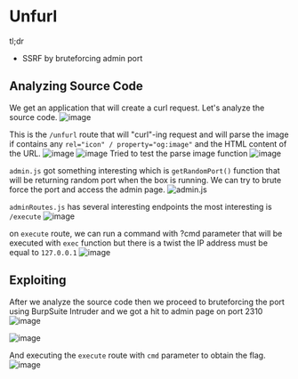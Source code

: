 # Unfurl
tl;dr

- SSRF by bruteforcing admin port

## Analyzing Source Code 

We get an application that will create a curl request. Let's analyze the source code.
![image](https://github.com/user-attachments/assets/2dd973c9-9d5c-48f3-9a73-083b5aa14287)

This is the `/unfurl` route that will "curl"-ing request and will parse the image if contains any `rel="icon" / property="og:image"` and the HTML content of the URL.
![image](https://github.com/user-attachments/assets/dd25a327-064b-4782-a3a0-ffbe0475f494)
![image](https://github.com/user-attachments/assets/07f0ac26-e997-45aa-b432-a8bffe8ccb60)
Tried to test the parse image function
![image](https://github.com/user-attachments/assets/65860695-9689-471e-b0fa-1991783531fa)

`admin.js` got something interesting which is `getRandomPort()` function that will be returning random port when the box is running.
We can try to brute force the port and access the admin page.
![admin.js](https://github.com/user-attachments/assets/1b8eccba-b3f1-4eb6-afea-2e09d507429d)

`adminRoutes.js` has several interesting endpoints the most interesting is `/execute`
![image](https://github.com/user-attachments/assets/aaed86f3-831c-48bf-a079-09dd10ef92f8)

on `execute` route, we can run a command with ?cmd parameter that will be executed with `exec` function but there is a twist the IP address must be equal to `127.0.0.1` 
![image](https://github.com/user-attachments/assets/22fd0167-7ada-4eeb-a3a6-a9f0e0efed34)

## Exploiting

After we analyze the source code then we proceed to bruteforcing the port using BurpSuite Intruder and we got a hit to admin page on port 2310
![image](https://github.com/user-attachments/assets/c7b2da55-ff47-4daa-b874-004fd55c8391)

![image](https://github.com/user-attachments/assets/122ce73e-fb3d-443a-bfa6-6fdabbcf0f11)

And executing the `execute` route with `cmd` parameter to obtain the flag.
![image](https://github.com/user-attachments/assets/20bd54ca-de4b-4770-9aba-7ffff930187d)
